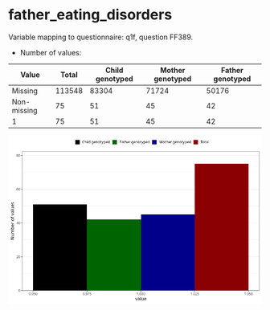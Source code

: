 # father_eating_disorders
Variable mapping to questionnaire: q1f, question FF389.
- Number of values:

| Value | Total | Child genotyped | Mother genotyped | Father genotyped |
| ----- | ----- | --------------- | ---------------- | ---------------- |
| Missing | 113548 | 83304 | 71724 | 50176 |
| Non-missing | 75 | 51 | 45 | 42 |
| 1 | 75 | 51 | 45 | 42 |



![](father_eating_disorders_n.png)



